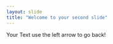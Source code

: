 ```yaml
---
layout: slide
title: "Welcome to your second slide"
---
```

Your Text
use the left arrow to go back!
